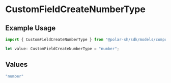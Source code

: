 # CustomFieldCreateNumberType

## Example Usage

```typescript
import { CustomFieldCreateNumberType } from "@polar-sh/sdk/models/components";

let value: CustomFieldCreateNumberType = "number";
```

## Values

```typescript
"number"
```